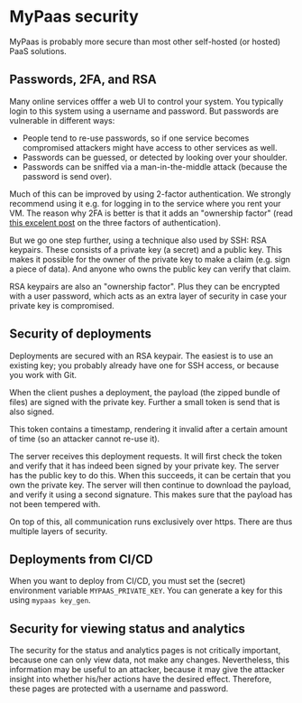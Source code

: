 # MyPaas security

MyPaas is probably more secure than most other self-hosted (or hosted) PaaS
solutions.


## Passwords, 2FA, and RSA

Many online services offfer a web UI to control your system. You typically
login to this system using a username and password. But passwords are
vulnerable in different ways:

* People tend to re-use passwords, so if one service becomes compromised
  attackers might have access to other services as well.
* Passwords can be guessed, or detected by looking over your shoulder.
* Passwords can be sniffed via a man-in-the-middle attack (because the
  password is send over).

Much of this can be improved by using 2-factor authentication. We strongly
recommend using it e.g. for logging in to the service where you rent your VM.
The reason why 2FA is better is that it adds an "ownership factor" (read
[this excelent post](https://did.app/articles/the-three-factors-of-authentication)
on the three factors of authentication).

But we go one step further, using a technique also used by SSH: RSA
keypairs. These consists of a private key (a secret) and a public key.
This makes it possible for the owner of the private key to make a claim
(e.g. sign a piece of data). And anyone who owns the public key can
verify that claim.

RSA keypairs are also an "ownership factor". Plus they can be
encrypted with a user password, which acts as an extra
layer of security in case your private key is compromised.


## Security of deployments

Deployments are secured with an RSA keypair. The easiest is to use an existing
key; you probably already have one for SSH access, or because you work with Git.

When the client pushes a deployment, the payload (the zipped bundle of files)
are signed with the private key. Further a small token is send that is also
signed.

This token contains a timestamp, rendering it invalid after a certain amount
of time (so an attacker cannot re-use it).

The server receives this deployment requests. It will first check the token
and verify that it has indeed been signed by your private key. The server
has the public key to do this. When this succeeds, it can be certain that you
own the private key. The server will then continue to download the payload,
and verify it using a second signature. This makes sure that the payload
has not been tempered with.

On top of this, all communication runs exclusively over https. There are thus
multiple layers of security.


## Deployments from CI/CD

When you want to deploy from CI/CD, you must set the (secret) environment
variable `MYPAAS_PRIVATE_KEY`. You can generate a key for this using
`mypaas key_gen`.


## Security for viewing status and analytics

The security for the status and analytics pages is not critically important,
because one can only view data, not make any changes. Nevertheless, this
information may be useful to an attacker, because it may give the attacker
insight into whether his/her actions have the desired effect. Therefore,
these pages are protected with a username and password.
